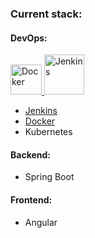 ### Current stack:

#### DevOps:
<p align="left">
  <a href="https://www.docker.com" title="Docker">
    <img
      src="https://img.icons8.com/?size=96&id=22813&format=png"
      width="50"
      height="48"
      alt="Docker"
    />
  </a>
  <a href="https://www.jenkins.io/ title="Jenkins">
    <img
      src="https://img.icons8.com/?size=100&id=39292&format=png&color=000000"
      width="64"
      height="64"
      alt="Jenkins"
    />
  </a>
</p>

- [Jenkins](https://www.jenkins.io)
- [Docker](https://www.docker.com)
- Kubernetes

#### Backend:
- Spring Boot

#### Frontend:
- Angular
